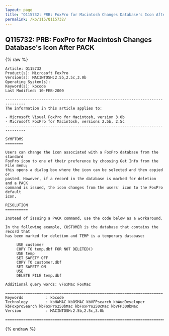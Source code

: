 ```yaml
---
layout: page
title: "Q115732: PRB: FoxPro for Macintosh Changes Database's Icon After PACK"
permalink: /kb/115/Q115732/
---
```


## Q115732: PRB: FoxPro for Macintosh Changes Database's Icon After PACK

{% raw %}

	Article: Q115732
	Product(s): Microsoft FoxPro
	Version(s): MACINTOSH:2.5b,2.5c,3.0b
	Operating System(s): 
	Keyword(s): kbcode
	Last Modified: 10-FEB-2000
	
	-------------------------------------------------------------------------------
	The information in this article applies to:
	
	- Microsoft Visual FoxPro for Macintosh, version 3.0b 
	- Microsoft FoxPro for Macintosh, versions 2.5b, 2.5c 
	-------------------------------------------------------------------------------
	
	SYMPTOMS
	========
	
	Users can change the icon associated with a FoxPro database from the standard
	FoxPro icon to one of their preference by choosing Get Info from the File menu;
	this opens a dialog box where the icon can be selected and then copied or
	pasted. However, if a record in the database is marked for deletion and a PACK
	command is issued, the icon changes from the users' icon to the FoxPro default
	icon.
	
	RESOLUTION
	==========
	
	Instead of issuing a PACK command, use the code below as a workaround.
	
	In the following example, CUSTOMER is the database that contains the record that
	has been marked for deletion and TEMP is a temporary database:
	
	     USE customer
	     COPY TO temp.dbf FOR NOT DELETED()
	     USE temp
	     SET SAFETY OFF
	     COPY TO customer.dbf
	     SET SAFETY ON
	     USE
	     DELETE FILE temp.dbf
	
	Additional query words: vFoxMac FoxMac
	
	======================================================================
	Keywords          : kbcode 
	Technology        : kbHWMAC kbOSMAC kbVFPsearch kbAudDeveloper kbFoxproSearch kbFoxPro250bMac kbFoxPro250cMac kbVFP300bMac
	Version           : MACINTOSH:2.5b,2.5c,3.0b
	
	=============================================================================
	

{% endraw %}
